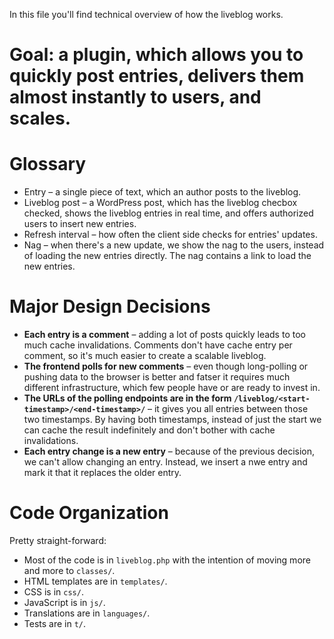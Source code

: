 In this file you'll find technical overview of how the liveblog works.

# Goal: a plugin, which allows you to quickly post entries, delivers them almost instantly to users, and scales.

# Glossary
* Entry – a single piece of text, which an author posts to the liveblog.
* Liveblog post – a WordPress post, which has the liveblog checbox checked, shows the liveblog entries in real time, and offers authorized users to insert new entries.
* Refresh interval – how often the client side checks for entries' updates.
* Nag – when there's a new update, we show the nag to the users, instead of loading the new entries directly. The nag contains a link to load the new entries.

# Major Design Decisions
* **Each entry is a comment** – adding a lot of posts quickly leads to too much cache invalidations. Comments don't have cache entry per comment, so it's much easier to create a scalable liveblog.
* **The frontend polls for new comments** – even though long-polling or pushing data to the browser is better and fatser it requires much different infrastructure, which few people have or are ready to invest in.
* **The URLs of the polling endpoints are in the form `/liveblog/<start-timestamp>/<end-timestamp>/`** – it gives you all entries between those two timestamps. By having both timestamps, instead of just the start we can cache the result indefinitely and don't bother with cache invalidations.
* **Each entry change is a new entry** – because of the previous decision, we can't allow changing an entry. Instead, we insert a nwe entry and mark it that it replaces the older entry.

# Code Organization

Pretty straight-forward:
* Most of the code is in `liveblog.php` with the intention of moving more and more to `classes/`.
* HTML templates are in `templates/`.
* CSS is in `css/`.
* JavaScript is in `js/`.
* Translations are in `languages/`.
* Tests are in `t/`.

